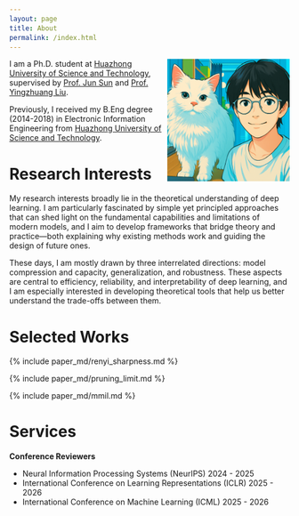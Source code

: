 ```yaml
---
layout: page
title: About
permalink: /index.html
---
```


<img style="float:right; padding-left:10px" src="images/selfandcat.jpg" width="220" height="220">

I am a Ph.D. student at [Huazhong University of Science and Technology](https://english.hust.edu.cn/), supervised by [Prof. Jun Sun](https://hust.teacher.360eol.com/teacherBasic/preview?teacherType=&teacherId=15979) and [Prof. Yingzhuang Liu](https://hust.teacher.360eol.com/teacherBasic/preview?teacherType=&teacherId=15939). 

Previously, I received my B.Eng degree (2014-2018) in Electronic Information Engineering from [Huazhong University of Science and Technology](https://english.hust.edu.cn/).

# Research Interests

My research interests broadly lie in the theoretical understanding of deep learning. I am particularly fascinated by simple yet principled approaches that can shed light on the fundamental capabilities and limitations of modern models, and I aim to develop frameworks that bridge theory and practice—both explaining why existing methods work and guiding the design of future ones.

These days, I am mostly drawn by three interrelated directions: model compression and capacity, generalization, and robustness. These aspects are central to efficiency, reliability, and interpretability of deep learning, and I am especially interested in developing theoretical tools that help us better understand the trade-offs between them.

<!-- News -->

# Selected Works

<!--<span class="badge">J</span> Journal <span class="badge">C</span> Conference <br>-->

{% include paper_md/renyi_sharpness.md %}

{% include paper_md/pruning_limit.md %}

{% include paper_md/mmil.md %}

# Services
**Conference Reviewers**
- Neural Information Processing Systems (NeurIPS) 2024 - 2025
- International Conference on Learning Representations (ICLR) 2025 - 2026
- International Conference on Machine Learning (ICML) 2025 - 2026
